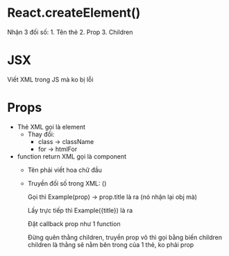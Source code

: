 # React.createElement()
Nhận 3 đối số:
    1. Tên thẻ
    2. Prop
    3. Children

# JSX
Viết XML trong JS mà ko bị lỗi 

# Props
- Thẻ XML gọi là element
    - Thay đổi: 
        - class -> className
        - for -> htmlFor
- function return XML gọi là component
    - Tên phải viết hoa chữ đầu
    - Truyền đối số trong XML:
        (<Example title="tittle nè"/>)
        
        Gọi thì Example(prop)
        -> prop.title là ra (nó nhận lại obj mà)
        
        Lấy trực tiếp thì
        Example({title}) là ra

        Đặt callback prop như 1 function 

        Đừng quên thằng children, truyền prop vô thì gọi bằng biến children
        children là thằng sẽ nằm bên trong của 1 thẻ, ko phải prop